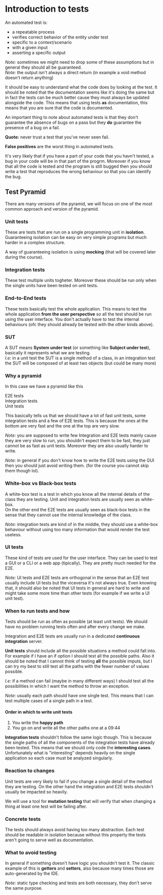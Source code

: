 # Introduction to tests

An automated test is:

- a repeatable process
- verifies correct behavior of the entity under test
- specific to a context/scenario
- with a given input
- asserting a specific output

*Note:* sometimes we might need to drop some of these assumptions but in general they should all be guaranteed.  
*Note:* the output isn't always a direct return (in example a void method doesn't return anything)

It should be easy to understand what the code does by looking at the test. It should be noted that the documentation seems like it's doing the same but in fact the tests can be much better cause they must always be updated alongside the code. This means that using tests **as** documentation, this means that you are sure that the code is documented.

An important thing to note about automated tests is that they don't guarantee the absence of bugs on a pass but they **do** guarantee the presence of a bug on a fail.  

**Quote:** never trust a test that you've never seen fail.

**False positives** are the worst thing in automated tests.

It's very likely that if you have a part of your code that you havn't tested, a bug in your code will be in that part of the progrm. Moreover if you know that all the code is tested and the program is still bugged then you should write a test that reproduces the wrong behaviour so that you can identify the bug.

## Test Pyramid

There are many versions of the pyramid, we will focus on one of the most common approach and version of the pyramid.

### Unit tests

These are tests that are run on a single programming unit in **isolation**. Guaranteeing isolation can be easy on very simple programs but much harder in a complex structure.

A way of guaranteeing isolation is using **mocking** (that will be covered later during the course).

### Integration tests

These test multiple units togheter. Moreover these should be run only when the single units have been tested on unit tests.

### End-to-End tests

These tests basically test the whole application. This means to test the whole application **from the user perspective** so all the test should be run using the user interface. You don't actually have to test the internal behaviours (ofc they should already be tested with the other kinds above).

### SUT

A SUT means **System under test** (or something like **Subject under test**), basically it represents what we are testing.  
*I.e:* in a unit test the SUT is a single method of a class, in an integration test the SUT will be composed of at least two objects (but could be many more)

### Why a pyramid

In this case we have a pyramid like this

E2E tests  
Integration tests  
Unit tests

This basically tells us that we should have a lot of fast unit tests, some integration tests and a few of E2E tests. This is because the ones at the bottom are very fast and the one at the top are very slow.

*Note:* you are supposed to write few Integration and E2E tests mainly cause they are very slow to run, you shouldn't expect them to be fast, they just cannot be as fast as unit tests. Moreover they are also usually harder to write.

*Note:* in general if you don't know how to write the E2E tests using the GUI then you should just avoid writing them. (for the course you cannot skip them though lol).

### White-box vs Black-box tests

A white-box test is a test in which you know all the internal details of the class they are testing. Unit and integration tests are usually seen as white-box.  
On the other end the E2E tests are usually seen as black-box tests in the sense that they cannot use the internal knowledge of the class.

*Note:* integration tests are kind of in the middle, they should use a white-box behaviour without using too many information that would render the test useless.

### UI tests

These kind of tests are used for the user interface. They can be used to test a GUI or a CLI or a web app (tipically). They are pretty much needed for the E2E.

*Note:* UI tests and E2E tests are orthogonal in the sense that an E2E test usually include UI tests but the viceversa it's not always true. Even knowing that, it should also be noted that UI tests in general are hard to write and might take some more time than other tests (for example if we write a UI unit test).

### When to run tests and how

Tests should be run as often as possible (at least unit tests). We should have no problem running tests often and after every change we make.

Integration and E2E tests are usually run in a dedicated **continuous integration** server.

**Unit tests** should include all the possible situations a method could fall into. For example if I have an if option I should test all the possible paths. Also it should be noted that I cannot think of testing **all** the possible imputs, but I can try my best to still test all the paths with the fewer number of values possible.

*I.e:* if a method can fail (maybe in many different ways) I should test all the possibilities in which I want the method to throw an exception.

*Note:* usually each path should have one single test. This means that I can test multiple cases of a single path in a test.

#### Order in which to write unit tests

1. You write the **happy path**
2. You go on and write all the other paths one at a 09:44

**Integration tests** shouldn't follow the same logic though. This is because the single paths of all the components of the integration tests have already been tested. This means that we should only code the **interesting cases**. Unfortunately what is "interesting" depends heavily on the single application so each case must be analyzed singularly.

### Reaction to changes

Unit tests are very likely to fail if you change a single detail of the method they are testing. On the other hand the integration and E2E tests shouldn't usually be impacted so heavily.

We will use a tool for **mutation testing** that will verify that when changing a thing at least one test will be failing after.

### Concrete tests

The tests should always avoid having too many abstraction. Each test should be readable in isolation because without this property the tests aren't going to serve well as documentation.

### What to avoid testing

In general if something doesn't have logic you shouldn't test it. The classic example of this is **getters** and **setters**, also because many times those are auto-generated by the IDE.

*Note:* static type checking and tests are both necessary, they don't serve the same purpose.
